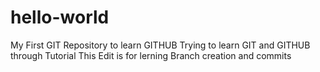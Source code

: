# hello-world
My First GIT Repository to learn GITHUB 
Trying to learn GIT and GITHUB through Tutorial
This Edit is for lerning Branch creation and commits
